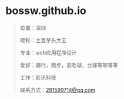 # bossw.github.io

>位置：深圳
>
>昵称：土豆芋头大王
>
>专业：web应用程序设计
>
>爱好：骑行，跑步，羽毛球，台球等等等等
>
>工作：彩讯科技
>
>联系方式：281599714@qq.com
>
>
>
>
